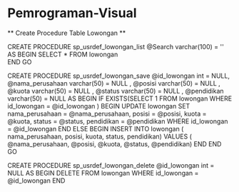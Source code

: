 # Pemrograman-Visual

** Create Procedure Table Lowongan **

CREATE PROCEDURE sp_usrdef_lowongan_list 
    @Search varchar(100) = ''
AS 
BEGIN
    SELECT * FROM lowongan  
END 
GO

CREATE PROCEDURE sp_usrdef_lowongan_save 
	@id_lowongan  int = NULL,
    @nama_perusahaan  varchar(50) = NULL ,
    @posisi  varchar(50) = NULL ,
    @kuota  varchar(50) = NULL ,
    @status  varchar(50) = NULL ,
    @pendidikan  varchar(50) = NULL 
AS 
BEGIN
    IF EXISTS(SELECT 1 FROM lowongan WHERE id_lowongan = @id_lowongan ) 
    BEGIN 
        UPDATE lowongan
       SET nama_perusahaan = @nama_perusahaan, 
            posisi = @posisi, 
            kuota = @kuota, 
            status = @status, 
            pendidikan = @pendidikan
        WHERE id_lowongan = @id_lowongan 
    END 
    ELSE 
    BEGIN
        INSERT INTO lowongan (
            nama_perusahaan,
            posisi,
            kuota,
            status,
            pendidikan) 
        VALUES (
            @nama_perusahaan,
            @posisi,
            @kuota,
            @status,
            @pendidikan)
    END
END 
GO

CREATE PROCEDURE sp_usrdef_lowongan_delete 
    @id_lowongan  int = NULL
AS 
BEGIN
    DELETE FROM lowongan WHERE id_lowongan = @id_lowongan 
END 
